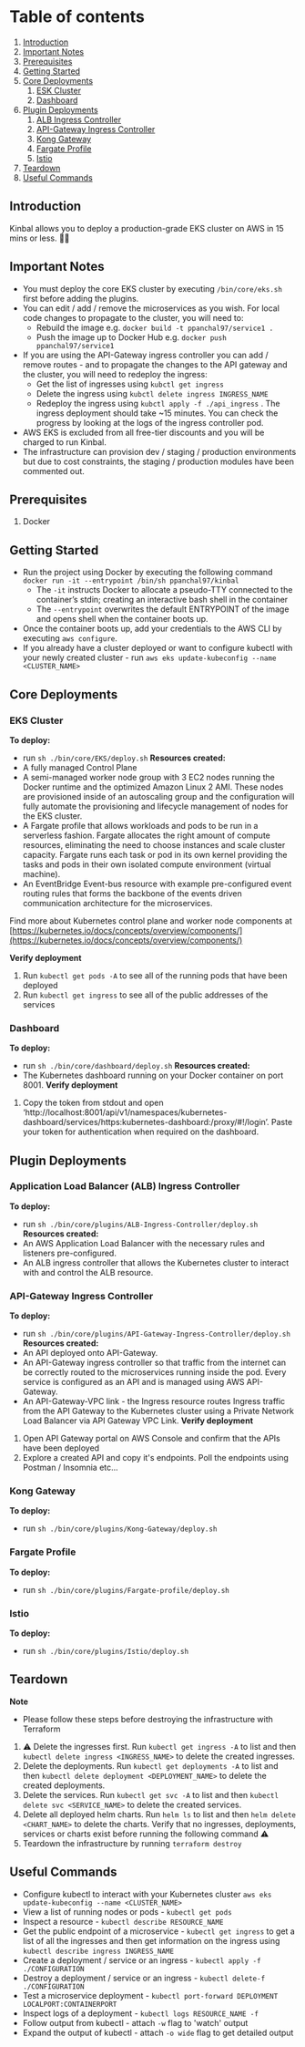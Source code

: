 # Table of contents
1. [Introduction](#introduction)
2. [Important Notes](#importantnotes)
3. [Prerequisites](#prerequisites)
4. [Getting Started](#gettingstarted)
5. [Core Deployments](#coredeployments)
    1. [ESK Cluster](#ekscluster)
    2. [Dashboard](#dashboard)
6. [Plugin Deployments](#plugindeployments)
    1. [ALB Ingress Controller](#albdeployment)
    2. [API-Gateway Ingress Controller](#apigwdeployment)
    3. [Kong Gateway](#konggateway)
    4. [Fargate Profile](#fargateprofile)
    5. [Istio](#istio)
7. [Teardown](#teardown)
8. [Useful Commands](#usefulcommands)

## Introduction <a name="introduction"></a>
Kinbal allows you to deploy a production-grade EKS cluster on AWS in 15 mins or less. 🚀🐳

## Important Notes <a name="importantnotes"></a>
- You must deploy the core EKS cluster by executing `/bin/core/eks.sh` first before adding the plugins.
- You can edit / add / remove the microservices as you wish. For local code changes to propagate to the cluster, you will need to:
    - Rebuild the image e.g. `docker build -t ppanchal97/service1 .`
    - Push the image up to Docker Hub e.g. `docker push ppanchal97/service1`
- If you are using the API-Gateway ingress controller you can add / remove routes - and to propagate the changes to the API gateway and the cluster, you will need to redeploy the ingress:
    - Get the list of ingresses using `kubctl get ingress`
    - Delete the ingress using `kubctl delete ingress INGRESS_NAME`
    - Redeploy the ingress using `kubctl apply -f ./api_ingress` . The ingress deployment should take ~15 minutes. You can check the progress by looking at the logs of the ingress controller pod.
- AWS EKS is excluded from all free-tier discounts and you will be charged to run Kinbal.
- The infrastructure can provision dev / staging / production environments but due to cost constraints, the staging / production modules have been commented out.

## Prerequisites <a name="prerequisites"></a>
1. Docker

## Getting Started <a name="gettingstarted"></a>
- Run the project using Docker by executing the following command `docker run -it --entrypoint /bin/sh ppanchal97/kinbal`
    - The `-it` instructs Docker to allocate a pseudo-TTY connected to the container’s stdin; creating an interactive bash shell in the container
    - The `--entrypoint` overwrites the default ENTRYPOINT of the image and opens shell when the container boots up.
- Once the container boots up, add your credentials to the AWS CLI by executing `aws configure`.
- If you already have a cluster deployed or want to configure kubectl with your newly created cluster - run `aws eks update-kubeconfig --name <CLUSTER_NAME>`

## Core Deployments <a name="coredeployments"></a>
### EKS Cluster <a name="ekscluster"></a>
**To deploy:**
- run `sh ./bin/core/EKS/deploy.sh`
**Resources created:**
- A fully managed Control Plane
- A semi-managed worker node group with 3 EC2 nodes running the Docker runtime and the optimized Amazon Linux 2 AMI. These nodes are provisioned inside of an autoscaling group and the configuration will fully automate the provisioning and lifecycle management of nodes for the EKS cluster.
- A Fargate profile that allows workloads and pods to be run in a serverless fashion. Fargate allocates the right amount of compute resources, eliminating the need to choose instances and scale cluster capacity. Fargate runs each task or pod in its own kernel providing the tasks and pods in their own isolated compute environment (virtual machine).
- An EventBridge Event-bus resource with example pre-configured event routing rules that forms the backbone of the events driven communication architecture for the microservices.

Find more about Kubernetes control plane and worker node components at [https://kubernetes.io/docs/concepts/overview/components/](https://kubernetes.io/docs/concepts/overview/components/)

**Verify deployment**
1. Run `kubectl get pods -A` to see all of the running pods that have been deployed
2. Run `kubectl get ingress` to see all of the public addresses of the services

### Dashboard <a name="dashboard"></a>
**To deploy:**
- run `sh ./bin/core/dashboard/deploy.sh`
**Resources created:**
- The Kubernetes dashboard running on your Docker container on port 8001.
**Verify deployment**
1. Copy the token from stdout and open ‘http://localhost:8001/api/v1/namespaces/kubernetes-dashboard/services/https:kubernetes-dashboard:/proxy/#!/login’. Paste your token for authentication when required on the dashboard.

## Plugin Deployments <a name="plugindeployments"></a>
### Application Load Balancer (ALB) Ingress Controller <a name="albdeployment"></a>
**To deploy:**
- run `sh ./bin/core/plugins/ALB-Ingress-Controller/deploy.sh`
**Resources created:**
- An AWS Application Load Balancer with the necessary rules and listeners pre-configured.
- An ALB ingress controller that allows the Kubernetes cluster to interact with and control the ALB resource.

### API-Gateway Ingress Controller <a name="apigwdeployment"></a>
**To deploy:**
- run `sh ./bin/core/plugins/API-Gateway-Ingress-Controller/deploy.sh`
**Resources created:**
- An API deployed onto API-Gateway.
- An API-Gateway ingress controller so that traffic from the internet can be correctly routed to the microservices running inside the pod. Every service is configured as an API and is managed using AWS API-Gateway.
- An API-Gateway-VPC link - the Ingress resource routes Ingress traffic from the API Gateway to the Kubernetes cluster using a Private Network Load Balancer via API Gateway VPC Link.
**Verify deployment**
1. Open API Gateway portal on AWS Console and confirm that the APIs have been deployed
2. Explore a created API and copy it's endpoints. Poll the endpoints using Postman / Insomnia etc...

### Kong Gateway <a name="konggateway"></a>
**To deploy:**
- run `sh ./bin/core/plugins/Kong-Gateway/deploy.sh`

### Fargate Profile <a name="fargateprofile"></a>
**To deploy:**
- run `sh ./bin/core/plugins/Fargate-profile/deploy.sh`

### Istio <a name="istio"></a>
**To deploy:**
- run `sh ./bin/core/plugins/Istio/deploy.sh`

## Teardown <a name="teardown"></a>
**Note**
- Please follow these steps before destroying the infrastructure with Terraform
1. ⚠️ Delete the ingresses first. Run `kubectl get ingress -A` to list and then `kubectl delete ingress <INGRESS_NAME>` to delete the created ingresses.
2. Delete the deployments. Run `kubectl get deployments -A` to list and then `kubectl delete deployment <DEPLOYMENT_NAME>` to delete the created deployments.
3. Delete the services. Run `kubectl get svc -A` to list and then `kubectl delete svc <SERVICE_NAME>` to delete the created services.
4. Delete all deployed helm charts. Run `helm ls` to list and then `helm delete <CHART_NAME>` to delete the charts.
Verify that no ingresses, deployments, services or charts exist before running the following command ⚠️
5. Teardown the infrastructure by running `terraform destroy`

## Useful Commands <a name="usefulcommands"></a>
- Configure kubectl to interact with your Kubernetes cluster `aws eks update-kubeconfig --name <CLUSTER_NAME>`
- View a list of running nodes or pods - `kubectl get pods `
- Inspect a resource - `kubectl describe RESOURCE_NAME`
- Get the public endpoint of a microservice - `kubectl get ingress` to get a list of all the ingresses and then get information on the ingress using `kubectl describe ingress INGRESS_NAME`
- Create a deployment / service or an ingress - `kubectl apply -f ./CONFIGURATION`
- Destroy a deployment / service or an ingress - `kubectl delete-f ./CONFIGURATION`
- Test a microservice deployment - `kubectl port-forward DEPLOYMENT LOCALPORT:CONTAINERPORT`
- Inspect logs of a deployment - `kubectl logs RESOURCE_NAME -f`
- Follow output from kubectl - attach `-w` flag to 'watch' output
- Expand the output of kubectl - attach `-o wide` flag to get detailed output